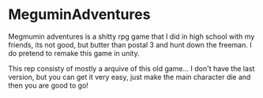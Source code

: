 # MeguminAdventures
Megmumin adventures is a shitty rpg game that I did in high school with my friends, its not good, but butter than postal 3 and hunt down the freeman. I do pretend to remake this game in unity.

This rep consisty of mostly a arquive of this old game... I don't have the last version, but you can get it very easy, just make the main character die and then you are good to go!
